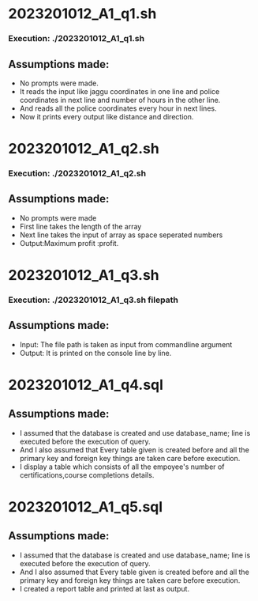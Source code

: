 # 2023201012_A1_q1.sh
 
### Execution: ./2023201012_A1_q1.sh
 
 ## Assumptions made:
 
* No prompts were made.
* It reads the input like jaggu coordinates in one line and police coordinates in next line and number of hours in the other line.
* And reads all the police coordinates every hour in next lines.
* Now it prints every output like distance and direction.

# 2023201012_A1_q2.sh

### Execution: ./2023201012_A1_q2.sh

## Assumptions made:

* No prompts were made
* First line takes the length of the array
* Next line takes the input of array as space seperated numbers
* Output:Maximum profit :profit.

# 2023201012_A1_q3.sh

### Execution: ./2023201012_A1_q3.sh filepath

## Assumptions made:

* Input: The file path is taken as input from commandline argument
* Output: It is printed on the console line by line.

# 2023201012_A1_q4.sql

## Assumptions made:

* I assumed that the database is created and use database_name; line is executed before the execution of query.
* And I also assumed that Every table given is created before and all the primary key and foreign key things are taken care before execution.
* I display a table which consists of all the empoyee's number of certifications,course completions details.
# 2023201012_A1_q5.sql

## Assumptions made:

* I assumed that the database is created and use database_name; line is executed before the execution of query.
* And I also assumed that Every table given is created before and all the primary key and foreign key things are taken care before execution.
* I created a report table and printed at last as output.
 
 
 